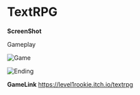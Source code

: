 # TextRPG

**ScreenShot**

Gameplay

![Game](https://i.imgur.com/6nQomay.png)

![Ending](https://i.imgur.com/bzLcsQt.png)

**GameLink**
https://level1rookie.itch.io/textrpg
